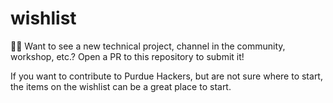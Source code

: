 # wishlist
💛📝 Want to see a new technical project, channel in the community, workshop, etc.? Open a PR to this repository to submit it!

If you want to contribute to Purdue Hackers, but are not sure where to start, the items on the wishlist can be a great place to start.
